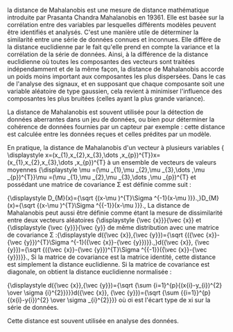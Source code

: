 la distance de Mahalanobis est une mesure de distance mathématique introduite par Prasanta Chandra Mahalanobis en 19361. 
Elle est basée sur la corrélation entre des variables par lesquelles différents modèles peuvent être identifiés et analysés.
C'est une manière utile de déterminer la similarité entre une série de données connues et inconnues.
Elle diffère de la distance euclidienne par le fait qu'elle prend en compte la variance et la corrélation de la série de données. Ainsi, à la différence de la distance euclidienne où toutes les composantes des vecteurs sont traitées indépendamment et de la même façon, la distance de Mahalanobis accorde un poids moins important aux composantes les plus dispersées. Dans le cas de l'analyse des signaux, et en supposant que chaque composante soit une variable aléatoire de type gaussien, cela revient à minimiser l'influence des composantes les plus bruitées (celles ayant la plus grande variance).

La distance de Mahalanobis est souvent utilisée pour la détection de données aberrantes dans un jeu de données, ou bien pour déterminer la cohérence de données fournies par un capteur par exemple : cette distance est calculée entre les données reçues et celles prédites par un modèle.

En pratique, la distance de Mahalanobis d'un vecteur à plusieurs variables { \displaystyle x=(x_{1},x_{2},x_{3},\dots ,x_{p})^{T}}x=(x_{1},x_{2},x_{3},\dots ,x_{p})^{T} à un ensemble de vecteurs de valeurs moyennes {\displaystyle \mu =(\mu _{1},\mu _{2},\mu _{3},\dots ,\mu _{p})^{T}}\mu =(\mu _{1},\mu _{2},\mu _{3},\dots ,\mu _{p})^{T} et possédant une matrice de covariance Σ est définie comme suit :

{\displaystyle D_{M}(x)={\sqrt {(x-\mu )^{T}\Sigma ^{-1}(x-\mu )}}.,}D_{M}(x)={\sqrt {(x-\mu )^{T}\Sigma ^{{-1}}(x-\mu )}}., La distance de Mahalanobis peut aussi être définie comme étant la mesure de dissimilarité entre deux vecteurs aléatoires {\displaystyle {\vec {x}}}{\vec {x}} et {\displaystyle {\vec {y}}}{\vec {y}} de même distribution avec une matrice de covariance Σ :{\displaystyle d({\vec {x}},{\vec {y}})={\sqrt {({\vec {x}}-{\vec {y}})^{T}\Sigma ^{-1}({\vec {x}}-{\vec {y}})}}.,}d({\vec {x}}, {\vec {y}})={\sqrt {({\vec {x}}-{\vec {y}})^{T}\Sigma ^{{-1}}({\vec {x}}-{\vec {y}})}}., Si la matrice de covariance est la matrice identité, cette distance est simplement la distance euclidienne. Si la matrice de covariance est diagonale, on obtient la distance euclidienne normalisée :

{\displaystyle d({\vec {x}},{\vec {y}})={\sqrt {\sum {i=1}^{p}{(x{i}-y_{i})^{2} \over \sigma {i}^{2}}}}}d({\vec {x}}, {\vec {y}})={\sqrt {\sum {{i=1}}^{p}{(x{i}-y{i})^{2} \over \sigma _{i}^{2}}}} où σi est l'écart type de xi sur la série de données.

Cette distance est souvent utilisée en analyse des données.
